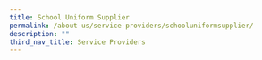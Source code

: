 ```yaml
---
title: School Uniform Supplier
permalink: /about-us/service-providers/schooluniformsupplier/
description: ""
third_nav_title: Service Providers
---
```

